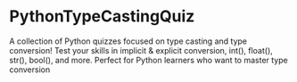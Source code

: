 # PythonTypeCastingQuiz
A collection of Python quizzes focused on type casting and type conversion! Test your skills in implicit &amp; explicit conversion, int(), float(), str(), bool(), and more. Perfect for Python learners who want to master type conversion
